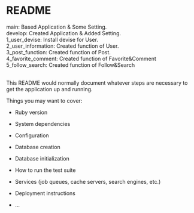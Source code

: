 # README


main: Based Application & Some Setting.<br>
develop: Created Application & Added Setting.<br>
1_user_devise: Install devise for User.<br>
2_user_information: Created function of User.<br>
3_post_function: Created function of Post.<br>
4_favorite_comment: Created function of Favorite&Comment<br>
5_follow_search: Created function of Follow&Search<br>




<br>This README would normally document whatever steps are necessary to get the
application up and running.

Things you may want to cover:

* Ruby version

* System dependencies

* Configuration

* Database creation

* Database initialization

* How to run the test suite

* Services (job queues, cache servers, search engines, etc.)

* Deployment instructions

* ...
